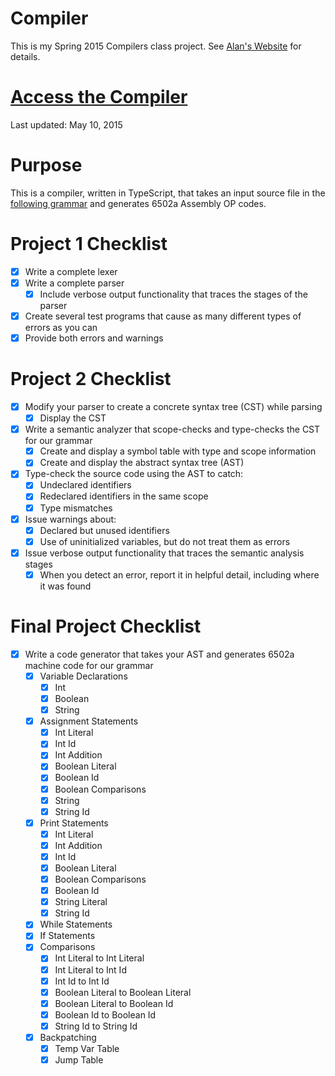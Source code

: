 Compiler
========

This is my Spring 2015 Compilers class project.
See [Alan's Website](http://www.labouseur.com/courses/compilers/) for details.

[Access the Compiler](http://andrewbaran.github.io/CompilerProject/)
===========================================================
Last updated: May 10, 2015


Purpose
=======

This is a compiler, written in TypeScript, that takes an input source file in the [following grammar](http://www.labouseur.com/courses/compilers/grammar.pdf) and generates 6502a Assembly OP codes.


Project 1 Checklist
===================

- [x] Write a complete lexer
- [x] Write a complete parser
	- [x] Include verbose output functionality that traces the stages of the parser
- [x] Create several test programs that cause as many different types of errors as you can
- [x] Provide both errors and warnings

Project 2 Checklist
===================

- [x] Modify your parser to create a concrete syntax tree (CST) while parsing
	- [x] Display the CST
- [x] Write a semantic analyzer that scope-checks and type-checks the CST for our grammar
	- [x] Create and display a symbol table with type and scope information
	- [x] Create and display the abstract syntax tree (AST)
- [x] Type-check the source code using the AST to catch:
	- [x] Undeclared identifiers
	- [x] Redeclared identifiers in the same scope
	- [x] Type mismatches
- [x] Issue warnings about:
	- [x] Declared but unused identifiers
	- [x] Use of uninitialized variables, but do not treat them as errors
- [x] Issue verbose output functionality that traces the semantic analysis stages
	- [x] When you detect an error, report it in helpful detail, including where it was found 

Final Project Checklist
=======================

- [x] Write a code generator that takes your AST and generates 6502a machine code for our grammar 
	- [x] Variable Declarations
		- [x] Int
		- [x] Boolean
		- [x] String
	- [x] Assignment Statements
		- [x] Int Literal
		- [x] Int Id
		- [x] Int Addition
		- [x] Boolean Literal
		- [x] Boolean Id
		- [x] Boolean Comparisons
		- [x] String
		- [x] String Id
	- [x] Print Statements
		- [x] Int Literal
		- [x] Int Addition
		- [x] Int Id
		- [x] Boolean Literal
		- [x] Boolean Comparisons
		- [x] Boolean Id
		- [x] String Literal
		- [x] String Id
	- [x] While Statements
	- [x] If Statements
	- [x] Comparisons
		- [x] Int Literal to Int Literal
		- [x] Int Literal to Int Id
		- [x] Int Id to Int Id
		- [x] Boolean Literal to Boolean Literal
		- [x] Boolean Literal to Boolean Id
		- [x] Boolean Id to Boolean Id
		- [x] String Id to String Id
	- [x] Backpatching
		- [x] Temp Var Table
		- [x] Jump Table